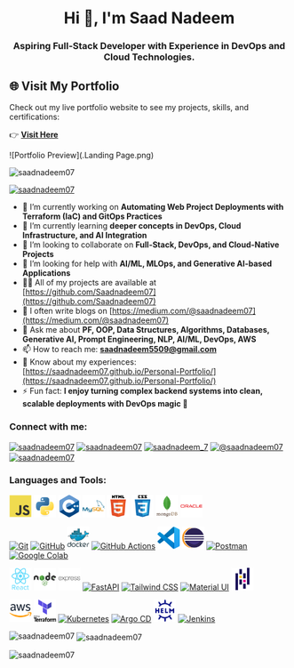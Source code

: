 <h1 align="center">Hi 👋, I'm Saad Nadeem</h1>
<h3 align="center">Aspiring Full-Stack Developer with Experience in DevOps and Cloud Technologies.</h3>

## 🌐 Visit My Portfolio

Check out my live portfolio website to see my projects, skills, and certifications:

👉 **[Visit Here](https://saadnadeem07.github.io/portfolio)**

![Portfolio Preview](.Landing Page.png)

<p align="left"> <img src="https://komarev.com/ghpvc/?username=saadnadeem07&label=Profile%20views&color=0e75b6&style=flat" alt="saadnadeem07" /> </p>

<p align="left"> <a href="https://github.com/ryo-ma/github-profile-trophy"><img src="https://github-profile-trophy.vercel.app/?username=saadnadeem07" alt="saadnadeem07" /></a> </p>

- 🔭 I’m currently working on **Automating Web Project Deployments with Terraform (IaC) and GitOps Practices**
- 🌱 I’m currently learning **deeper concepts in DevOps, Cloud Infrastructure, and AI Integration**
- 👯 I’m looking to collaborate on **Full-Stack, DevOps, and Cloud-Native Projects**
- 🤝 I’m looking for help with **AI/ML, MLOps, and Generative AI-based Applications**
- 👨‍💻 All of my projects are available at [https://github.com/Saadnadeem07](https://github.com/Saadnadeem07)
- 📝 I often write blogs on [https://medium.com/@saadnadeem07](https://medium.com/@saadnadeem07)
- 💬 Ask me about **PF, OOP, Data Structures, Algorithms, Databases, Generative AI, Prompt Engineering, NLP, AI/ML, DevOps, AWS**
- 📫 How to reach me: **saadnadeem5509@gmail.com**
- 📄 Know about my experiences: [https://saadnadeem07.github.io/Personal-Portfolio/](https://saadnadeem07.github.io/Personal-Portfolio/)
- ⚡ Fun fact: **I enjoy turning complex backend systems into clean, scalable deployments with DevOps magic 🚀**

<h3 align="left">Connect with me:</h3>
<p align="left">
<a href="https://linkedin.com/in/saadnadeem07" target="blank"><img align="center" src="https://raw.githubusercontent.com/rahuldkjain/github-profile-readme-generator/master/src/images/icons/Social/linked-in-alt.svg" alt="saadnadeem07" height="30" width="40" /></a>
<a href="https://fb.com/saadnadeem07" target="blank"><img align="center" src="https://raw.githubusercontent.com/rahuldkjain/github-profile-readme-generator/master/src/images/icons/Social/facebook.svg" alt="saadnadeem07" height="30" width="40" /></a>
<a href="https://instagram.com/saadnadeem_7" target="blank"><img align="center" src="https://raw.githubusercontent.com/rahuldkjain/github-profile-readme-generator/master/src/images/icons/Social/instagram.svg" alt="saadnadeem_7" height="30" width="40" /></a>
<a href="https://medium.com/@saadnadeem07" target="blank"><img align="center" src="https://raw.githubusercontent.com/rahuldkjain/github-profile-readme-generator/master/src/images/icons/Social/medium.svg" alt="@saadnadeem07" height="30" width="40" /></a>
<a href="https://www.hackerrank.com/saadnadeem07" target="blank"><img align="center" src="https://raw.githubusercontent.com/rahuldkjain/github-profile-readme-generator/master/src/images/icons/Social/hackerrank.svg" alt="saadnadeem07" height="30" width="40" /></a>
</p>



<h3 align="left">Languages and Tools:</h3>

  <!-- Languages -->
  <a href="https://developer.mozilla.org/en-US/docs/Web/JavaScript"><img src="https://raw.githubusercontent.com/devicons/devicon/master/icons/javascript/javascript-original.svg" alt="JavaScript" width="40" height="40"/></a>
  <a href="https://www.python.org"><img src="https://raw.githubusercontent.com/devicons/devicon/master/icons/python/python-original.svg" alt="Python" width="40" height="40"/></a>
  <a href="https://www.cplusplus.com/"><img src="https://raw.githubusercontent.com/devicons/devicon/master/icons/cplusplus/cplusplus-original.svg" alt="C++" width="40" height="40"/></a>
  <a href="https://www.mysql.com/"><img src="https://raw.githubusercontent.com/devicons/devicon/master/icons/mysql/mysql-original-wordmark.svg" alt="SQL" width="40" height="40"/></a>
  <a href="https://developer.mozilla.org/en-US/docs/Web/HTML"><img src="https://raw.githubusercontent.com/devicons/devicon/master/icons/html5/html5-original-wordmark.svg" alt="HTML" width="40" height="40"/></a>
  <a href="https://developer.mozilla.org/en-US/docs/Web/CSS"><img src="https://raw.githubusercontent.com/devicons/devicon/master/icons/css3/css3-original-wordmark.svg" alt="CSS" width="40" height="40"/></a>
  <a href="https://www.mongodb.com/"><img src="https://raw.githubusercontent.com/devicons/devicon/master/icons/mongodb/mongodb-original-wordmark.svg" alt="MongoDB" width="40" height="40"/></a>
  <a href="https://www.oracle.com/"><img src="https://raw.githubusercontent.com/devicons/devicon/master/icons/oracle/oracle-original.svg" alt="Oracle" width="40" height="40"/></a>

  <!-- Developer Tools -->
  <a href="https://git-scm.com/"><img src="https://www.vectorlogo.zone/logos/git-scm/git-scm-icon.svg" alt="Git" width="40" height="40"/></a>
  <a href="https://github.com/"><img src="https://github.githubassets.com/images/modules/logos_page/GitHub-Mark.png" alt="GitHub" width="40" height="40"/></a>
  <a href="https://www.docker.com/"><img src="https://raw.githubusercontent.com/devicons/devicon/master/icons/docker/docker-original-wordmark.svg" alt="Docker" width="40" height="40"/></a>
  <a href="https://github.com/features/actions"><img src="https://avatars.githubusercontent.com/u/44036562?s=200&v=4" alt="GitHub Actions" width="40" height="40"/></a>
  <a href="https://code.visualstudio.com/"><img src="https://raw.githubusercontent.com/devicons/devicon/master/icons/vscode/vscode-original.svg" alt="VS Code" width="40" height="40"/></a>
  <a href="https://www.eclipse.org/"><img src="https://raw.githubusercontent.com/devicons/devicon/master/icons/eclipse/eclipse-original.svg" alt="Eclipse" width="40" height="40"/></a>
  <a href="https://www.postman.com/"><img src="https://www.vectorlogo.zone/logos/getpostman/getpostman-icon.svg" alt="Postman" width="40" height="40"/></a>
  <a href="https://colab.research.google.com/"><img src="https://upload.wikimedia.org/wikipedia/commons/thumb/d/d0/Google_Colaboratory_SVG_Logo.svg/1024px-Google_Colaboratory_SVG_Logo.svg.png" alt="Google Colab" width="40" height="40"/></a>

  <!-- Frameworks & Libraries -->
  <a href="https://reactjs.org/"><img src="https://raw.githubusercontent.com/devicons/devicon/master/icons/react/react-original-wordmark.svg" alt="React" width="40" height="40"/></a>
  <a href="https://nodejs.org/"><img src="https://raw.githubusercontent.com/devicons/devicon/master/icons/nodejs/nodejs-original-wordmark.svg" alt="Node.js" width="40" height="40"/></a>
  <a href="https://expressjs.com/"><img src="https://raw.githubusercontent.com/devicons/devicon/master/icons/express/express-original-wordmark.svg" alt="Express" width="40" height="40"/></a>
  <a href="https://fastapi.tiangolo.com/"><img src="https://cdn.worldvectorlogo.com/logos/fastapi.svg" alt="FastAPI" width="40" height="40"/></a>
  <a href="https://tailwindcss.com/"><img src="https://www.vectorlogo.zone/logos/tailwindcss/tailwindcss-icon.svg" alt="Tailwind CSS" width="40" height="40"/></a>
  <a href="https://mui.com/"><img src="https://cdn.worldvectorlogo.com/logos/material-ui-1.svg" alt="Material UI" width="40" height="40"/></a>
  <a href="https://pandas.pydata.org/"><img src="https://raw.githubusercontent.com/devicons/devicon/master/icons/pandas/pandas-original.svg" alt="Pandas" width="40" height="40"/></a>

  <!-- Cloud & DevOps -->
  <a href="https://aws.amazon.com/"><img src="https://raw.githubusercontent.com/devicons/devicon/master/icons/amazonwebservices/amazonwebservices-original-wordmark.svg" alt="AWS" width="40" height="40"/></a>
  <a href="https://www.terraform.io/"><img src="https://raw.githubusercontent.com/devicons/devicon/master/icons/terraform/terraform-original-wordmark.svg" alt="Terraform" width="40" height="40"/></a>
  <a href="https://kubernetes.io/"><img src="https://www.vectorlogo.zone/logos/kubernetes/kubernetes-icon.svg" alt="Kubernetes" width="40" height="40"/></a>
  <a href="https://argoproj.github.io/cd/"><img src="https://argo-cd.readthedocs.io/en/stable/assets/logo.png" alt="Argo CD" width="40" height="40"/></a>
  <a href="https://helm.sh/"><img src="https://raw.githubusercontent.com/devicons/devicon/master/icons/helm/helm-original.svg" alt="Helm" width="40" height="40"/></a>
  <a href="https://www.jenkins.io/"><img src="https://www.vectorlogo.zone/logos/jenkins/jenkins-icon.svg" alt="Jenkins" width="40" height="40"/></a>

</p>


<p><img align="left" src="https://github-readme-stats.vercel.app/api/top-langs?username=saadnadeem07&show_icons=true&locale=en&layout=compact" alt="saadnadeem07" /></p>

<p>&nbsp;<img align="center" src="https://github-readme-stats.vercel.app/api?username=saadnadeem07&show_icons=true&locale=en" alt="saadnadeem07" /></p>

<p><img align="center" src="https://github-readme-streak-stats.herokuapp.com/?user=saadnadeem07&" alt="saadnadeem07" /></p>
<p align="left">
